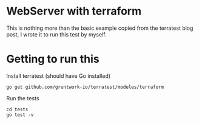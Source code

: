 # WebServer with terraform

This is nothing more than the basic example copied from the terratest blog post, I wrote it to run this test by myself.


# Getting to run this

Install terratest (should have Go installed)

```
go get github.com/gruntwork-io/terratest/modules/terraform
```

Run the tests

```
cd tests
go test -v 
```